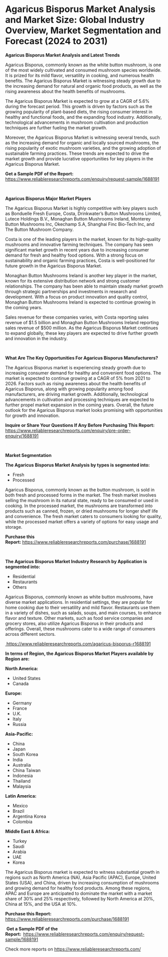 <p><h1>Agaricus Bisporus Market Analysis and Market Size: Global Industry Overview, Market Segmentation and Forecast (2024 to 2031)</h1></p><p><strong>Agaricus Bisporus Market Analysis and Latest Trends</strong></p>
<p><p>Agaricus Bisporus, commonly known as the white button mushroom, is one of the most widely cultivated and consumed mushroom species worldwide. It is prized for its mild flavor, versatility in cooking, and numerous health benefits. The Agaricus Bisporus Market is witnessing steady growth due to the increasing demand for natural and organic food products, as well as the rising awareness about the health benefits of mushrooms.</p><p>The Agaricus Bisporus Market is expected to grow at a CAGR of 5.6% during the forecast period. This growth is driven by factors such as the growing popularity of plant-based diets, the rising consumer interest in healthy and functional foods, and the expanding food industry. Additionally, technological advancements in mushroom cultivation and production techniques are further fueling the market growth.</p><p>Moreover, the Agaricus Bisporus Market is witnessing several trends, such as the increasing demand for organic and locally sourced mushrooms, the rising popularity of exotic mushroom varieties, and the growing adoption of sustainable farming practices. These trends are expected to drive the market growth and provide lucrative opportunities for key players in the Agaricus Bisporus Market.</p></p>
<p><strong>Get a Sample PDF of the Report:&nbsp;</strong> <a href="https://www.reliableresearchreports.com/enquiry/request-sample/1688191">https://www.reliableresearchreports.com/enquiry/request-sample/1688191</a></p>
<p>&nbsp;</p>
<p><strong>Agaricus Bisporus Major Market Players</strong></p>
<p><p>The Agaricus Bisporus Market is highly competitive with key players such as Bonduelle Fresh Europe, Costa, Drinkwater’s Button Mushrooms Limited, Lutece Holdings B.V., Monaghan Button Mushrooms Ireland, Monterey Button Mushrooms Inc, Okechamp S.A, Shanghai Finc Bio-Tech Inc, and The Button Mushroom Company. </p><p>Costa is one of the leading players in the market, known for its high-quality mushrooms and innovative farming techniques. The company has seen significant market growth in recent years due to increasing consumer demand for fresh and healthy food options. With a strong focus on sustainability and organic farming practices, Costa is well-positioned for future growth in the Agaricus Bisporus Market.</p><p>Monaghan Button Mushrooms Ireland is another key player in the market, known for its extensive distribution network and strong customer relationships. The company has been able to maintain steady market growth through strategic partnerships and investments in research and development. With a focus on product innovation and quality control, Monaghan Button Mushrooms Ireland is expected to continue growing in the coming years.</p><p>Sales revenue for these companies varies, with Costa reporting sales revenue of $1.5 billion and Monaghan Button Mushrooms Ireland reporting sales revenue of $500 million. As the Agaricus Bisporus Market continues to expand globally, these key players are expected to drive further growth and innovation in the industry.</p></p>
<p>&nbsp;</p>
<p><strong>What Are The Key Opportunities For Agaricus Bisporus Manufacturers?</strong></p>
<p><p>The Agaricus Bisporus market is experiencing steady growth due to increasing consumer demand for healthy and convenient food options. The market is expected to continue growing at a CAGR of 5% from 2021 to 2026. Factors such as rising awareness about the health benefits of Agaricus Bisporus, along with growing popularity among food manufacturers, are driving market growth. Additionally, technological advancements in cultivation and processing techniques are expected to further propel market expansion in the coming years. Overall, the future outlook for the Agaricus Bisporus market looks promising with opportunities for growth and innovation.</p></p>
<p><strong>Inquire or Share Your Questions If Any Before Purchasing This Report:</strong> <a href="https://www.reliableresearchreports.com/enquiry/pre-order-enquiry/1688191">https://www.reliableresearchreports.com/enquiry/pre-order-enquiry/1688191</a></p>
<p>&nbsp;</p>
<p><strong>Market Segmentation</strong></p>
<p><strong>The Agaricus Bisporus Market Analysis by types is segmented into:</strong></p>
<p><ul><li>Fresh</li><li>Processed</li></ul></p>
<p><p>Agaricus Bisporus, commonly known as the button mushroom, is sold in both fresh and processed forms in the market. The fresh market involves selling the mushroom in its natural state, ready to be consumed or used in cooking. In the processed market, the mushrooms are transformed into products such as canned, frozen, or dried mushrooms for longer shelf life and convenience. The fresh market caters to consumers looking for quality, while the processed market offers a variety of options for easy usage and storage.</p></p>
<p><strong>Purchase this Report:&nbsp;</strong><a href="https://www.reliableresearchreports.com/purchase/1688191">https://www.reliableresearchreports.com/purchase/1688191</a></p>
<p>&nbsp;</p>
<p><strong>The Agaricus Bisporus Market Industry Research by Application is segmented into:</strong></p>
<p><ul><li>Residential</li><li>Restaurants</li><li>Others</li></ul></p>
<p><p>Agaricus Bisporus, commonly known as white button mushrooms, have diverse market applications. In residential settings, they are popular for home cooking due to their versatility and mild flavor. Restaurants use them in a variety of dishes, such as salads, soups, and main courses, to enhance flavor and texture. Other markets, such as food service companies and grocery stores, also utilize Agaricus Bisporus in their products and offerings. Overall, these mushrooms cater to a wide range of consumers across different sectors.</p></p>
<p><a href="https://www.reliableresearchreports.com/agaricus-bisporus-r1688191">&nbsp;https://www.reliableresearchreports.com/agaricus-bisporus-r1688191</a></p>
<p><strong>In terms of Region, the Agaricus Bisporus Market Players available by Region are:</strong></p>
<p>
    <p> <strong> North America: </strong>
        <ul>
            <li>United States</li>
            <li>Canada</li>
        </ul>
        </p> 
    <p> <strong> Europe: </strong>
        <ul>
            <li>Germany</li>
            <li>France</li>
            <li>U.K.</li>
            <li>Italy</li>
            <li>Russia</li>
        </ul>
        </p> 
    <p> <strong> Asia-Pacific: </strong>
        <ul>
            <li>China</li>
            <li>Japan</li>
            <li>South Korea</li>
            <li>India</li>
            <li>Australia</li>
            <li>China Taiwan</li>
            <li>Indonesia</li>
            <li>Thailand</li>
            <li>Malaysia</li>
        </ul>
        </p> 
    <p> <strong> Latin America: </strong>
        <ul>
            <li>Mexico</li>
            <li>Brazil</li>
            <li>Argentina Korea</li>
            <li>Colombia</li>
        </ul>
        </p> 
    <p> <strong> Middle East & Africa: </strong>
        <ul>
            <li>Turkey</li>
            <li>Saudi</li>
            <li>Arabia</li>
            <li>UAE</li>
            <li>Korea</li>
        </ul>
    </p>
    </p>
<p><p>The Agaricus Bisporus market is expected to witness substantial growth in regions such as North America (NA), Asia Pacific (APAC), Europe, United States (USA), and China, driven by increasing consumption of mushrooms and growing demand for healthy food products. Among these regions, APAC and Europe are anticipated to dominate the market with a market share of 30% and 25% respectively, followed by North America at 20%, China at 15%, and the USA at 10%.</p></p>
<p><strong>Purchase this Report: </strong><a href="https://www.reliableresearchreports.com/purchase/1688191">https://www.reliableresearchreports.com/purchase/1688191</a></p>
<p>&nbsp;<strong>Get a Sample PDF of the Report:&nbsp;&nbsp;</strong><a href="https://www.reliableresearchreports.com/enquiry/request-sample/1688191">https://www.reliableresearchreports.com/enquiry/request-sample/1688191</a></p>
<p><strong></strong></p>
<p>Check more reports on <a href="https://www.reliableresearchreports.com/">https://www.reliableresearchreports.com/</a></p>